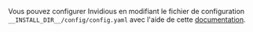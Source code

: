 Vous pouvez configurer Invidious en modifiant le fichier de configuration `__INSTALL_DIR__/config/config.yaml` avec l'aide de cette [documentation](https://docs.invidious.io/Configuration.md).
